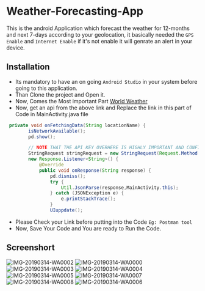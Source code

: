 # Weather-Forecasting-App
This is the android Application which forecast the weather for 12-months and  next 7-days according to your geolocation, it basically needed 
the `GPS Enable` and `Internet Enable` if it's not enable it will genrate an alert in your device.

## Installation
* Its mandatory to have an on going  `Android Studio` in your system before going to this application.
* Than Clone the project and Open it.
* Now, Comes the Most important Part [World Weather](https://www.worldweatheronline.com/developer/)
* Now, get an api from the above link and Replace the link in this part of Code in MainActivity.java file

```java
 private void onFetchingData(String locationName) {
        isNetworkAvailable();
        pd.show();

        // NOTE THAT THE API KEY OVERHERE IS HIGHLY IMPORTANT AND CONFIDENTIAL
        StringRequest stringRequest = new StringRequest(Request.Method.GET,"https://api.worldweatheronline.com/premium/v1/weather.ashx?key=c3_Your_Own_Key_950956180&q="+locationName+"&format=json&num_of_days=7",
        new Response.Listener<String>() {
            @Override
            public void onResponse(String response) {
                pd.dismiss();
                try {
                    Util.JsonParse(response,MainActivity.this);
                } catch (JSONException e) {
                    e.printStackTrace();
                }
                UIuppdate();

```
* Please Check your Link before putting into the Code `Eg: Postman tool`
* Now, Save Your Code and You are ready to Run the Code.

## Screenshort
![IMG-20190314-WA0002](https://user-images.githubusercontent.com/39195953/54363858-cc1a7900-4691-11e9-870b-96d4449d25c1.jpg)
![IMG-20190314-WA0000](https://user-images.githubusercontent.com/39195953/54363864-d177c380-4691-11e9-8094-f71ffef3365f.jpg)
![IMG-20190314-WA0003](https://user-images.githubusercontent.com/39195953/54363877-d76da480-4691-11e9-9888-b1abe19e30a0.jpg)
![IMG-20190314-WA0004](https://user-images.githubusercontent.com/39195953/54363883-dc325880-4691-11e9-9cb5-944d6b8828f1.jpg)
![IMG-20190314-WA0005](https://user-images.githubusercontent.com/39195953/54363903-e81e1a80-4691-11e9-8136-764f67544ab9.jpg)
![IMG-20190314-WA0007](https://user-images.githubusercontent.com/39195953/54363914-ed7b6500-4691-11e9-9af2-87cc0818c7ac.jpg)
![IMG-20190314-WA0008](https://user-images.githubusercontent.com/39195953/54363916-eeac9200-4691-11e9-8ee7-ca035969d0e5.jpg)
![IMG-20190314-WA0006](https://user-images.githubusercontent.com/39195953/54363918-ef452880-4691-11e9-80b3-151e185ef73e.jpg)
